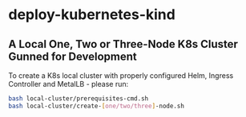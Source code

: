 # deploy-kubernetes-kind

## A Local One, Two or Three-Node K8s Cluster Gunned for Development

To create a K8s local cluster with properly configured Helm, Ingress Controller and MetalLB - please run:

```bash
bash local-cluster/prerequisites-cmd.sh
bash local-cluster/create-[one/two/three]-node.sh
```
